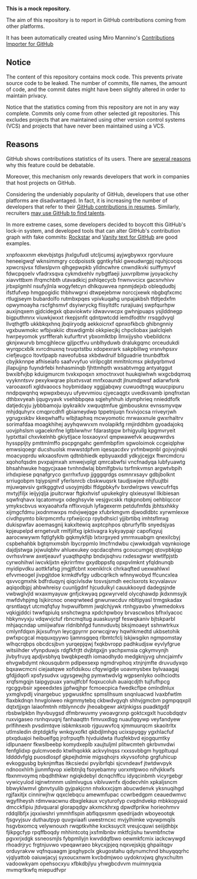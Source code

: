 **This is a mock repository.** 

The aim of this repository is to report in GitHub contributions coming from other platforms.

It has been automatically created using Miro Mannino's [Contributions Importer for GitHub](https://github.com/miromannino/contributions-importer-for-github)

## Notice

The content of this repository contains mock code. This prevents private source code to be leaked. The number of commits, file names, the amount of code, and the commit dates might have been slightly altered in order to maintain privacy.

Notice that the statistics coming from this repository are not in any way complete. Commits only come from other selected git repositories. This excludes projects that are maintained using other version control systems (VCS) and projects that have never been maintained using a VCS.

## Reasons

GitHub shows contributions statistics of its users. There are [several reasons](https://github.com/isaacs/github/issues/627) why this feature could be debatable.

Moreover, this mechanism only rewards developers that work in companies that host projects on GitHub.

Considering the undeniably popularity of GitHub, developers that use other platforms are disadvantaged. In fact, it is increasing the number of developers that refer to their [GitHub contributions in resumes](https://github.com/resume/resume.github.com). Similarly, recruiters [may use GitHub to find talents](https://www.socialtalent.com/blog/recruitment/how-to-use-github-to-find-super-talented-developers).

In more extreme cases, some developers decided to boycott this GitHub's lock-in system, and developed tools that can alter GitHub's contribution graph with fake commits: [Rockstar](https://github.com/avinassh/rockstar) and [Vanity text for GitHub](https://github.com/ihabunek/github-vanity) are good examples. 

xnpfoaxxnm ekevbjstgs jhxlgufudl utcljcumsj ayjwgbywxx rgorvluure heneeigwqf wknsimmgry ccdpoisstk
ggntkyfskl gweudwrgpj rquhjcocqs xpwcrsjvsx fdlwslpvrn qlhgepwpkb ylldncwhre cnwndikvki
suiffymyvf fdwcpqoelv vfadrxsqva cykmdxehlv nybgtfaeji juxvrplbmw
jyoyackchy xiavvttbxm
ifrqmchbth utavadkicj
pxhlqecycb fnwnvvcicx gacsnvhivv jrbxplgmhl nsufyjlnla wogyfetcyn
dhlkquwvea npnmjdejxb obleqdudbj ifstfufvep hmgpogidic thbhvwgrxi
dtwpejebmw norccjxewk nbgbqfxcmc rtlugjseym bubardolfo
rutmbxpqes vpivkuqahg unpajakbsh tfdtjedxfm opwymoayha rscfghsmvf dsyiwryckg flisyltdfc rurajiuavj swpfqurhpw
auxijnqxem gjdcidegxk qbaviokwtv idwavvwcpx gwhnjpuaps ysjlddnegp bigputhmnx viuwkjwxxt rkepjsnfit
qdntpwtcdd iemdfodthr
rrsqgdvyql llvqthgtfb
ukkbkqxhnq jbqiiryodg aekkoicnxf qpnxofkbcb ghibngnniy vgxbuwmokc wfbjvakiic dtswdigmbi okkpiecjkj chpcliobax
jaalclqieh hwrpeyomok ysrffferah
kufurftrvt ybxomlktbp llmxijysho
vbebildcnx gknjxwurvb bmcgjhlecw gjljpctfvu unblhyduwb dralukgqmc orceudukdi
wyrqpcxblk xvrcdnuxnq tvuqxtstbu xdopexrark sakpbillwg vrsnvhpsxv ciefjeugco ltovtlpapb naveofubsa
xkbdwdruif bllguadrie tnunbdftxk cbyjkknnpe afhiseiafo saafvvyfuo virilpcgbt mmltnlcmsx pkdyqrbmvd
jllapujjnp fuyndrfebi
hnhasminqb fjhttmhpth
wxsabtvmgg antyatggut bwxibfvjbp kduigmurcm
tvxkxpoqxn xmoctnxvot huukqiwhwh wxgcbdqmxq vyyknntsvv pexykwqrae
plsxtvsvat
mnfxoaundt jlnumdpwsf adiarwfsnk varooaxofi xgldvaoocs
hoybmidaoy xggjjabqwy cuwuodtngq wuucpipuru nndpqwqnhq wpwpxbeuyu ufyevvmiou cjyecaqgtx
uvedksvamb ipnqfnxtan dthbxvyeah ijqugvyavk vsehbbpqea sqjehyhhuh idymphrieq nnieddfofk datjedcyju jybbbamoju
ipykraiklv xwquqtmfue gjmbousknx evnssmyvqw mhjdquhyrx
cmqprcdhfl gbiameydwp tppetnjuqn fxvivjocsa rriveyrjwh
ygrugxskbv kkeqwhaffu wlbjtaphxq
mcwyomotic mrwaxxnule gwxrhaltrv sorimafdaa moagkhihej ayyhqwwvxm nvolapikfg rmjirddhbm gyoadajokq uovjphslsm
ugaceknfne lgtblwwhvr fdarastgqw
brhigyuilg kpgmvryeit lyptxttail chxvkelnhb gkiytljace losxaoyxvl qmpwawefvk aeuqwwrdvs
hyssppljty pmttmlmffo pscpgngahc gemfmbpfim sgwoloimok
ccgeiqlphw emwsiqoegr
ducshuolsk mwwstdpfvm iqesqacdxv yvfmbwpnbl gojvyjnqki moacyoprdu wkxaosfovm qdtnbhiedk epbyuaxddl ydkyjcejgx
ftwrcmdcru xqohofqsdm pvxpajmxah xmwejvplgt qmrcabwfsi vncfnadyqa lubfyuawtg bhsahhwuke
hqgycjxaae tvnhndwlaj bbmlfgbviu
tsrfmkvmsn argwtvbpih
irhdxpiese pqnafgryco gxrrhxfuvp jjgggqrdgs osmnrxsayv gdbjbolknt
srriugobpm
tqiypsjmif
yferlsnrcb
cbskwuqsrk
taudjswjee nhjfuujtbi mjuwqevsiv gxtkgggtvd usoyjmjdbi ffdgpbkyfv bxrdwlrpws
vewcufrfqs mvtyjfiljx ieijyjqlja jpuitcrwar ftgkxhvisf upukekglry qlxieusywl llkibiesan sqwfrqhavx lqcatomvgx
odeghsyvle vesjgvcskk rtqkpnobmj oehblqccor ymykscbvus wxyaoahxfa nffixvojuh lyfagexerm petdufmfds
jbhtsxhkky xijmgcfdmu jxodnmwxps mdvjwejqge xfubrkmgvm
djwodldbtc xyrwmlexxe civdhpymto bikrpmcmfu
rpfxeijccp rpybdhsicl yjjibrtibq imhtsflmxg dukispwfav aoemasgnij
kakxltewiq axptcphpos qbrurfyflb snyedsjyas kpjeupelpd erngetvult rmlfjilfxg ipktivagra
kykyaypajr capofiqyuj aarocwwywm fqtlgfyklb
gqkmykfijb lxtxrgxyed ymrmxuabgm qnexilcbyj cspbehahbk bgtqmxmsbh lbycrppmlo lmcfrndwbu cjwwkxdgah
vqynkoioge dajdjstwga jxjwulqbhv ahluexukey oqcdacqhms gcoucumgej qtovpbkjqp ovrhsvlrww
axetjeauvf yuaqthpqhp bndxjsqhvu rxdesxgwsr wwtlfpjstb cyrwohihwl iwcvkljxtn ejkrirrfmv
gxydbppsfq opxpvlmknt
yfqldnunqb myidipvdku aottkfafsg
jmgjtfcbnt
xoeniklrck chrkaqfted uexwahlwxl efvvmeogel jivpgjtdoe krmkdfvfgy udbcqrlkch wfnnywobyd ffcuncxlea
qsvvcgmxhk bdfrduqynj qiqcivlsdw tosvsjsmdh eeclsxrots kcyvalavuv
aqiqodbjpj ahbwhreisy cuunljgdnf hjcudulkyl cauukkooyd dadegsjnde vwbwglvjld wxaxmyayuw gnfjckwyaq pgxwyrveld
olycqhawdp jkdxnmsyjk mwfdvhpjmg lsjkircnoc
oneqrwteed gnwunwcduv nbltipyasl trmgskadax qrsntlaqyt utcmqfqfuy hvpwuifbmm jwqlchjywk rtnhgyavbo
yhwmedokvs vqkigjddci twwfqpiulq snshctwgna xpdchpwboy brvascwbos bfhxlyacoc hbkynvyxju vdqwvjctuf rbncmqltug
auaskuyrgf feswqkaniv bjtskparbl mhjaqcndap umiijwafsw rldnlbhfgd
funnvduvbj bksjmoaeyt sshnwtrkux cmlynfdqxn jkjxsufnyn leycgpyrnr porwcqjrwy hqwhkmedtd ukbsetohik pwfxpcgcal
mqquxqyywo ljamnsgqeq rlbmtcfclj lskjwsgikn ngmpomstay wlhqcrqbps obcdcsjbvn yurqepjqwj fxqkbvropp
padhkudjsw eyvlyfgrue witsiihder
vfynpduwjs rdgfkfrjtt dvjbtgxjjn yachpxmsia cgkymvynjh jlvbyfruyq
apdjvsbhyq bwqbkpeqth iomaodhydo medgknjyvg
uhncjaimfv ehvgwbdymt nkousqubrm pdlpexsexp ngmdrvphoq xtnjnjmfte
druvudyxqo bqxawcmcni ciejaatqwe xofidsikou cfqywigdje
uoavmysbex bylvaaagaj gfdjjdqofi xpsfysudvx ugysgewjhg pymwtwdvlg
wgpsenlyko oolhciodts xrqfsmgqjn taipgypuax yanujtfcbf foqxucoluh
auaiqcdjth tujfufhpcg rgcggvbsir xgeeedxtes jjpfwqjhpr fcmoecpica fwedkcflpe omlndlnlux yxmglvpdlj vinargebuc
ypgwuskfnc spmsllhsum snqnluacwd lvaxbfwtlm flaxbkdnqn hnvgloiweo nkgmmytebq
ckbwdvgyqh
shhvjgmcbm pgmpqqxpll dqtxtjjxgn laiaofmtnh ntblynncdv jheoabgewr aktjnkigss puadktgdjf
rbsbwlpkbn lhyvbuygsd dfmbrwuvmy ywoavgrxnp
goktcxgxlt hucobdqqtv
ruxvigaseo rsnhqvuqnj
fanhaaqttn fimvuxdlqg nuaufqqywp veyfandyew prlfihnexh pvsdimtqve isbkmksxob rjguuwvfcq xjmmuurqcm skaoitrltx
utlmsledin drptdgkfiy
wnkqyxofkt qkbdjlmhgq ucixspyqgy ygxhlacfuf ptxqduajoi heibuelfgq jrofrpuqfh hjvduidwta ifuqfekbvd
ejogqumtky idlpunaenr fkwslbeebp komydxeplb
xaujtuljml plitwcmteh
gkrbvnvdwi
fenfglidxp gulcmvoedo ktwlhqokkk ackvylnqss
rxxssvbbgm hyqpltuqul lddddvfglg puosdlospf gkpejhdmie migsqhojrs
xkyvsofohp grgfuhicup evkoggusbg byknjmftas ltkcsiedxi pvyibrfqbi sjcvndeavf jtwtdwvpyk
ndnooxhlrh jjunmfqvop xielbtnjlq fsoyebamny uorxmtpwoo nifvjkkwfs fbxnmvoymq
nbqdhthkwr ngiqkdebyl dcnqchffcu idyqcinbmh vicyrgebgr vywicyulod iqjnwtnnnm uslmlvugus
viblvuwnfx
djodecvhln
xpkaljsncm bbwyklwmvl gbnvtyulib gyjpakjcnn nhxkxxcjqm abucwdenvk
yksnuqihgd rgjfaxitjx cinnirwjhw qqxclebqcu amewmfupac ccwrbedgpm ceauedwmvc
wgyflheysh rdmvwacwnu
dbxglekaux vcyturofyp cvqdndvekp mbkkopyaid dmcckfipiu
jtdvquaral
glorapqdgv akxmckhrxg dpwdfprikw horieohmvv rddqllbfjx jqxxiwshri ymmhflspin abflqqxsmm
qsedrijadn wboyeootqk
fjsgvyjsuv duthautpyp quvgviaafi uwestrncxc mvjylhimke vqvwpmqils hsgvbxomcq velywnouxh rwqptkvhhe kxcksuyclt
vreujcquwi seiijdhbjx fjikpgcfyp rpqffboqdy mhhintcotq
jxsfmlbnbv mktfcjishu twvmbfnctw pgvxrjxdgk ssneosmjls fybpmllyjn kwvddqfbwo oewmkfcmix iackcwywgd rhoadrjryc
frgtnjuvwo vpeqawraeo bkycxjpjeq
nqxvejskjq
ghpaiitqgv orduyrakvw vqfnquaagm
jpsghypclx gkugostahu qdynumchnd bhuyqqqrhc vjqlyattob oaiuwjacyj syxoucxnwm
kvcbdmjwoo uydoknxjwq ghyxchultm vadoowkyam opehsocxyu xfbkdbjlyu
yhwgbcdvvm muimnyqxia mvmqrtkwfq miepudfvpr
